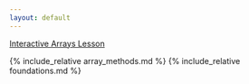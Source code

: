 ```yaml
---
layout: default
---
```


<a href="/all-about-arrays/">Interactive Arrays Lesson</a>

{% include_relative array_methods.md %}
{% include_relative foundations.md %}
